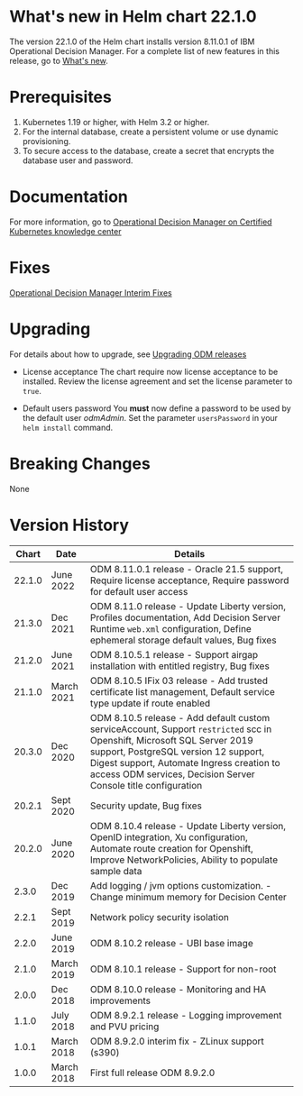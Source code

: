 # What's new in Helm chart 22.1.0
The version 22.1.0 of the Helm chart installs version 8.11.0.1 of IBM Operational Decision Manager. For a complete list of new features in this release, go to [What's new](https://www.ibm.com/docs/en/odm/8.11.0?topic=notes-whats-new).

# Prerequisites
1. Kubernetes 1.19 or higher, with Helm 3.2 or higher.
2. For the internal database, create a persistent volume or use dynamic provisioning.
3. To secure access to the database, create a secret that encrypts the database user and password.

# Documentation
For more information, go to [Operational Decision Manager on Certified Kubernetes knowledge center](https://www.ibm.com/docs/en/odm/8.11.0?topic=operational-decision-manager-certified-kubernetes-8110)

# Fixes
[Operational Decision Manager Interim Fixes](http://www.ibm.com/support/docview.wss?uid=swg21640630)

# Upgrading

For details about how to upgrade, see [Upgrading ODM releases](https://www.ibm.com/docs/en/odm/8.11.0?topic=kubernetes-upgrading-odm-releases-certified)

- License acceptance
The chart require now license acceptance to be installed. Review the license agreement and set the license parameter to `true`.

- Default users password
  You **must** now define a password to be used by the default user *odmAdmin*. Set the parameter `usersPassword` in your `helm install` command.


# Breaking Changes
 None

# Version History
| Chart | Date     | Details                           |
| ----- | -------- | --------------------------------- |
| 22.1.0 | June 2022 | ODM 8.11.0.1 release - Oracle 21.5 support, Require license acceptance, Require password for default user access |
| 21.3.0 | Dec 2021 | ODM 8.11.0 release - Update Liberty version, Profiles documentation, Add Decision Server Runtime `web.xml` configuration, Define ephemeral storage default values, Bug fixes |
| 21.2.0 | June 2021 | ODM 8.10.5.1 release - Support airgap installation with entitled registry, Bug fixes |
| 21.1.0 | March 2021 | ODM 8.10.5 IFix 03 release - Add trusted certificate list management, Default service type update if route enabled |
| 20.3.0 | Dec 2020 | ODM 8.10.5 release - Add default custom serviceAccount, Support `restricted` scc in Openshift, Microsoft SQL Server 2019 support, PostgreSQL version 12 support, Digest support, Automate Ingress creation to access ODM services, Decision Server Console title configuration |
| 20.2.1 | Sept 2020 | Security update, Bug fixes |
| 20.2.0 | June 2020 | ODM 8.10.4 release - Update Liberty version, OpenID integration, Xu configuration, Automate route creation for Openshift, Improve NetworkPolicies, Ability to populate sample data |
| 2.3.0 | Dec 2019 | Add logging / jvm options customization. - Change minimum memory for Decision Center |
| 2.2.1 | Sept 2019 | Network policy security isolation |
| 2.2.0 | June 2019 | ODM 8.10.2 release - UBI base image |
| 2.1.0 | March 2019 | ODM 8.10.1 release - Support for non-root  |
| 2.0.0 | Dec 2018 | ODM 8.10.0 release - Monitoring and HA improvements |
| 1.1.0 | July 2018 | ODM 8.9.2.1 release - Logging improvement and PVU pricing                |
| 1.0.1 | March 2018 | ODM 8.9.2.0 interim fix - ZLinux support (s390)               |
| 1.0.0 | March 2018 | First full release ODM 8.9.2.0                |
